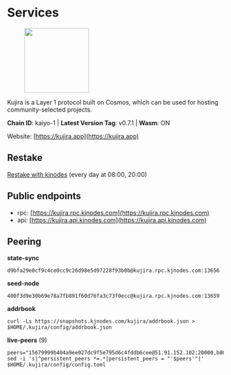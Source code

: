 # Services

<figure><img src="https://raw.githubusercontent.com/kj89/testnet_manuals/main/pingpub/logos/kujira.png" width="150" alt=""><figcaption></figcaption></figure>

Kujira is a Layer 1 protocol built on Cosmos, which can be used for  hosting community-selected projects.

**Chain ID**: kaiyo-1 | **Latest Version Tag**: v0.7.1 | **Wasm**: ON

Website: [https://kujira.app](https://kujira.app)

## Restake

[Restake with kjnodes](https://restake.app/kujira/kujiravaloper1tnuqj73jfn3724lqz34c27tuv80nv336sadqym) (every day at 08:00, 20:00)
## Public endpoints

* rpc: [https://kujira.rpc.kjnodes.com](https://kujira.rpc.kjnodes.com)
* api: [https://kujira.api.kjnodes.com](https://kujira.api.kjnodes.com)

## Peering

**state-sync**

```
d9bfa29e0cf9c4ce0cc9c26d98e5d97228f93b0b@kujira.rpc.kjnodes.com:13656
```

**seed-node**

```
400f3d9e30b69e78a7fb891f60d76fa3c73f0ecc@kujira.rpc.kjnodes.com:13659
```

**addrbook**
```
curl -Ls https://snapshots.kjnodes.com/kujira/addrbook.json > $HOME/.kujira/config/addrbook.json
```

**live-peers** (9)
```
peers="15679999b404a9ee027dc9f5e795d6c4fddb6cee@51.91.152.102:20000,b802fbfb83d6400639f17f2883f30a46ee6b05ad@51.210.223.185:32095,94469c0d109e00e65d62a307f7ab3dc109c01055@65.108.238.104:11856,d6f2eee997d108d4fde5683e31d678427376dfce@77.68.27.75:26656,6212f700687500f96ef56af3488e99fc4b009e19@212.68.34.95:26656,ccffabe81f2de8a81e171f93fe1209392bf9993f@65.108.234.59:26656,b21f57d5054aaa4cf8e3599bbe13719a47cc02d4@141.94.193.12:14656,de08e6178779ff3b19a8b6d22a05664392cb2b35@185.216.179.205:26656,d9bfa29e0cf9c4ce0cc9c26d98e5d97228f93b0b@144.76.163.233:13656"
sed -i 's|^persistent_peers *=.*|persistent_peers = "'$peers'"|' $HOME/.kujira/config/config.toml
```
